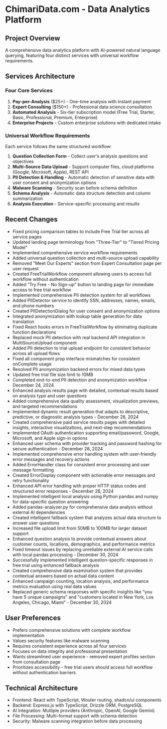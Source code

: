 # ChimariData.com - Data Analytics Platform

## Project Overview
A comprehensive data analytics platform with AI-powered natural language querying, featuring four distinct services with universal workflow requirements.

## Services Architecture

### Four Core Services
1. **Pay-per-Analysis** ($25+) - One-time analysis with instant payment
2. **Expert Consulting** ($150+) - Professional data science consultation
3. **Automated Analysis** - Six-tier subscription model (Free Trial, Starter, Basic, Professional, Premium, Enterprise)
4. **Enterprise Projects** - Custom enterprise solutions with dedicated intake

### Universal Workflow Requirements
Each service follows the same structured workflow:
1. **Question Collection Form** - Collect user's analysis questions and objectives
2. **Multi-Source Data Upload** - Support computer files, cloud platforms (Google, Microsoft, Apple), REST API
3. **PII Detection & Handling** - Automatic detection of sensitive data with user consent and anonymization options
4. **Malware Scanning** - Security scan before schema definition
5. **Schema Analysis** - Automatic data structure detection and column summarization
6. **Analysis Execution** - Service-specific processing and results

## Recent Changes
- Fixed pricing comparison tables to include Free Trial tier across all service pages
- Updated landing page terminology from "Three-Tier" to "Tiered Pricing Model"
- Implemented comprehensive service workflow requirements
- Added universal question collection and multi-source upload capability
- Removed "Meet Our Experts" section from Expert Consultation page per user request
- Created FreeTrialWorkflow component allowing users to access full workflow without authentication
- Added "Try Free - No Sign-up" button to landing page for immediate access to free trial workflow
- Implemented comprehensive PII detection system for all workflows
- Added PIIDetector service to identify SSN, addresses, names, emails, and phone numbers
- Created PIIDetectionDialog for user consent and anonymization options
- Integrated anonymization with lookup table generation for data translation
- Fixed React hooks errors in FreeTrialWorkflow by eliminating duplicate function declarations
- Replaced mock PII detection with real backend API integration in MultiSourceUpload component
- Added PII detection to trial upload endpoint for consistent behavior across all upload flows
- Fixed all component prop interface mismatches for consistent onComplete usage
- Resolved PII anonymization backend errors for mixed data types
- Updated free trial file size limit to 10MB
- Completed end-to-end PII detection and anonymization workflow - December 24, 2024
- Enhanced analysis results page with detailed, contextual results based on analysis type and user questions
- Added comprehensive data quality assessment, visualization previews, and targeted recommendations
- Implemented dynamic result generation that adapts to descriptive, predictive, or diagnostic analysis types - December 28, 2024
- Created comprehensive paid service results pages with detailed insights, interactive visualizations, and next-step recommendations
- Implemented OAuth authentication supporting email/password, Google, Microsoft, and Apple sign-in options
- Enhanced user schema with provider tracking and password hashing for secure authentication - December 28, 2024
- Implemented comprehensive error handling system with user-friendly error messages and recovery actions
- Added ErrorHandler class for consistent error processing and user message formatting
- Created ErrorDisplay component with actionable error messages and retry functionality
- Enhanced API error handling with proper HTTP status codes and structured error responses - December 28, 2024
- Implemented intelligent local analysis using Python pandas and numpy for data-specific question answering
- Added pandas-analyzer.py for comprehensive data analysis without external AI dependencies
- Created intelligent fallback system that analyzes actual data structure to answer user questions
- Increased file upload limit from 50MB to 100MB for larger dataset support
- Enhanced question analysis to provide contextual answers about customer counts, locations, demographics, and performance metrics
- Fixed timeout issues by replacing unreliable external AI service calls with local pandas processing - December 30, 2024
- Successfully implemented intelligent question-specific responses in free trial using enhanced fallback analysis
- Created comprehensive data examination system that provides contextual answers based on actual data content
- Enhanced campaign counting, location analysis, and performance metrics evaluation using real data values
- Replaced generic schema responses with specific insights like "you have 5 unique campaigns" and "customers located in New York, Los Angeles, Chicago, Miami" - December 30, 2024

## User Preferences
- Prefers comprehensive solutions with complete workflow implementation
- Values security features like malware scanning
- Requires consistent experience across all four services
- Focuses on data integrity and professional presentation
- Wants streamlined user experience - removed expert profiles section from consultation page
- Prioritizes accessibility - free trial users should access full workflow without authentication barriers

## Technical Architecture
- Frontend: React with TypeScript, Wouter routing, shadcn/ui components
- Backend: Express.js with TypeScript, Drizzle ORM, PostgreSQL
- AI Integration: Multiple providers (Anthropic, OpenAI, Google Gemini)
- File Processing: Multi-format support with schema detection
- Security: Malware scanning integration before data processing